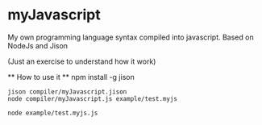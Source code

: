 # myJavascript

My own programming language syntax compiled into javascript.
Based on NodeJs and Jison

(Just an exercise to understand how it work)

** How to use it **
    npm install -g jison

    jison compiler/myJavascript.jison
    node compiler/myJavascript.js example/test.myjs

    node example/test.myjs.js
